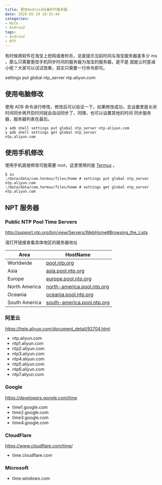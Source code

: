 ```yaml
---
title: 更改Android设备NTP服务器
date: 2020-05-10 18:35:44
categories:
- Note
- Android
tags:
- Android
- NTP
---
```


有时候用软件在淘宝上抢购或者秒杀，总是提示当前时间与淘宝服务器差多少 ms ，那么只需要更改手机同步时间的服务器为淘宝的服务器，是不是
就能让时差减小呢？大家可以试试效果，其实只需要一行命令即可。

settings put global ntp_server ntp.aliyun.com

<!--more-->

## 使用电脑修改
使用 ADB 命令进行修改，修改后可以验证一下，如果修改成功，去设置里面关闭时间同步再开启时间就会自动同步了，同理，也可以设置其他的时间
同步服务器，服务器列表在最后。

```shell script
❯ adb shell settings put global ntp_server ntp.aliyun.com
❯ adb shell settings get global ntp_server
ntp.aliyun.com
```

## 使用手机修改
使用手机直接修改可能需要 root，这里使用的是 [Termux](https://termux.com/) 。

```shell script
$ su
:/data/data/com.termux/files/home # settings put global ntp_server ntp.aliyun.com
:/data/data/com.termux/files/home # settings get global ntp_server
ntp.aliyun.com
```

## NPT 服务器

### Public NTP Pool Time Servers
<http://support.ntp.org/bin/view/Servers/WebHome#Browsing_the_Lists>

请打开链接查看具体地区的服务器地址

| Area | HostName |
| ---- | ---- |
| Worldwide | [pool.ntp.org](pool.ntp.org) |
| Asia | [asia.pool.ntp.org](asia.pool.ntp.org) |
| Europe | [europe.pool.ntp.org](europe.pool.ntp.org) |
| North America | [north-america.pool.ntp.org](north-america.pool.ntp.org) |
| Oceania | [oceania.pool.ntp.org](oceania.pool.ntp.org) |
| South  America | [south-america.pool.ntp.org](south-america.pool.ntp.org) |

### 阿里云
<https://help.aliyun.com/document_detail/92704.html>

- ntp.aliyun.com
- ntp1.aliyun.com
- ntp2.aliyun.com
- ntp3.aliyun.com
- ntp4.aliyun.com
- ntp5.aliyun.com
- ntp6.aliyun.com
- ntp7.aliyun.com

### Google
<https://developers.google.com/time>

- time1.google.com
- time2.google.com
- time3.google.com
- time4.google.com

### CloudFlare
<https://www.cloudflare.com/time/>

- time.cloudflare.com

### Microsoft
- time.windows.com